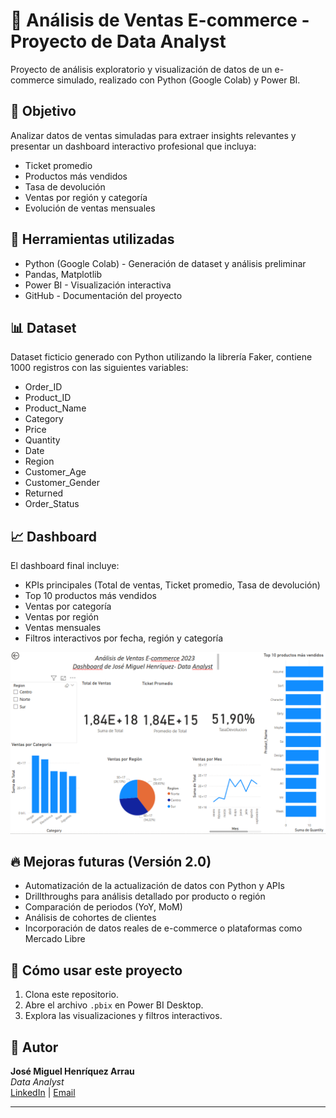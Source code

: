 # 🛒 Análisis de Ventas E-commerce - Proyecto de Data Analyst

Proyecto de análisis exploratorio y visualización de datos de un e-commerce simulado, realizado con Python (Google Colab) y Power BI.

## 🚀 Objetivo

Analizar datos de ventas simuladas para extraer insights relevantes y presentar un dashboard interactivo profesional que incluya:

- Ticket promedio
- Productos más vendidos
- Tasa de devolución
- Ventas por región y categoría
- Evolución de ventas mensuales

## 🧩 Herramientas utilizadas

- Python (Google Colab) - Generación de dataset y análisis preliminar
- Pandas, Matplotlib
- Power BI - Visualización interactiva
- GitHub - Documentación del proyecto

## 📊 Dataset

Dataset ficticio generado con Python utilizando la librería Faker, contiene 1000 registros con las siguientes variables:

- Order_ID
- Product_ID
- Product_Name
- Category
- Price
- Quantity
- Date
- Region
- Customer_Age
- Customer_Gender
- Returned
- Order_Status

## 📈 Dashboard

El dashboard final incluye:

- KPIs principales (Total de ventas, Ticket promedio, Tasa de devolución)
- Top 10 productos más vendidos
- Ventas por categoría
- Ventas por región
- Ventas mensuales
- Filtros interactivos por fecha, región y categoría

<img src="https://github.com/josemiguelhen/Analisis_ventas_ecommerce_2023/blob/main/Imagenes_dashboard/captura_dashboard1.png" alt="Dashboard E-commerce Power BI" width="800"/>

## 🔥 Mejoras futuras (Versión 2.0)

- Automatización de la actualización de datos con Python y APIs
- Drillthroughs para análisis detallado por producto o región
- Comparación de periodos (YoY, MoM)
- Análisis de cohortes de clientes
- Incorporación de datos reales de e-commerce o plataformas como Mercado Libre

## 📝 Cómo usar este proyecto

1. Clona este repositorio.
2. Abre el archivo `.pbix` en Power BI Desktop.
3. Explora las visualizaciones y filtros interactivos.

## 👤 Autor

**José Miguel Henríquez Arrau**  
_Data Analyst_  
[LinkedIn](https://www.linkedin.com/in/jos%C3%A9-miguel-henr%C3%ADquez-arrau-sociologo-fullstack-web/) | [Email](mailto:jose.miguelhen@gmail.com)

---

